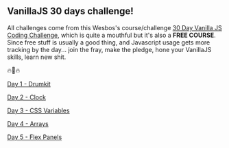 ## VanillaJS 30 days challenge!

All challenges come from this Wesbos's course/challenge [30 Day Vanilla JS Coding Challenge](https://javascript30.com/), which is quite a mouthful but it's also a **FREE COURSE**. Since free stuff is usually a good thing, and Javascript usage gets more tracking by the day... join the fray, make the pledge, hone your VanillaJS skills, learn new shit.

:fire::metal::fire:


[Day 1 - Drumkit](https://edo9k.github.io/js30/01-drumkit/index.html)

[Day 2 - Clock](https://edo9k.github.io/js30/02-clock/)

[Day 3 - CSS Variables](https://edo9k.github.io/js30/03-css-vars/)

[Day 4 - Arrays](https://edo9k.github.io/js30/04-arrays/)

[Day 5 - Flex Panels](https://edo9k.github.io/js30/05-flex-panels/)
